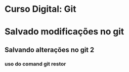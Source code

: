 # Curso Digital: Git

# Salvado modificações no git

## Salvando alterações no git 2

### uso do comand git restor